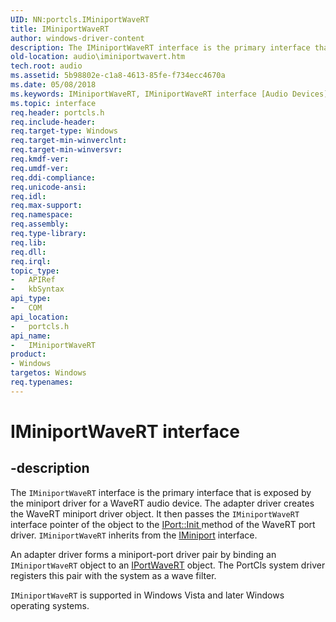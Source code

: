 ```yaml
---
UID: NN:portcls.IMiniportWaveRT
title: IMiniportWaveRT
author: windows-driver-content
description: The IMiniportWaveRT interface is the primary interface that is exposed by the miniport driver for a WaveRT audio device.
old-location: audio\iminiportwavert.htm
tech.root: audio
ms.assetid: 5b98802e-c1a8-4613-85fe-f734ecc4670a
ms.date: 05/08/2018
ms.keywords: IMiniportWaveRT, IMiniportWaveRT interface [Audio Devices], IMiniportWaveRT interface [Audio Devices],described, audio.iminiportwavert, audmp-routines_8d8d9bf9-09f1-4c1f-9113-c03e506e4edb.xml, portcls/IMiniportWaveRT
ms.topic: interface
req.header: portcls.h
req.include-header: 
req.target-type: Windows
req.target-min-winverclnt: 
req.target-min-winversvr: 
req.kmdf-ver: 
req.umdf-ver: 
req.ddi-compliance: 
req.unicode-ansi: 
req.idl: 
req.max-support: 
req.namespace: 
req.assembly: 
req.type-library: 
req.lib: 
req.dll: 
req.irql: 
topic_type:
-	APIRef
-	kbSyntax
api_type:
-	COM
api_location:
-	portcls.h
api_name:
-	IMiniportWaveRT
product:
- Windows
targetos: Windows
req.typenames: 
---
```


# IMiniportWaveRT interface


## -description


The <code>IMiniportWaveRT</code> interface is the primary interface that is exposed by the miniport driver for a WaveRT audio device. The adapter driver creates the WaveRT miniport driver object. It then passes the <code>IMiniportWaveRT</code> interface pointer of the object to the <a href="https://msdn.microsoft.com/1735a8e8-56d0-4981-aca7-7bb4c2f22c00">IPort::Init </a> method of the WaveRT port driver. <code>IMiniportWaveRT</code> inherits from the <a href="https://msdn.microsoft.com/library/windows/hardware/ff536698">IMiniport</a> interface.

An adapter driver forms a miniport-port driver pair by binding an <code>IMiniportWaveRT</code> object to an <a href="https://msdn.microsoft.com/library/windows/hardware/ff536920">IPortWaveRT</a> object. The PortCls system driver registers this pair with the system as a wave filter.

<code>IMiniportWaveRT</code> is supported in Windows Vista and later Windows operating systems.

